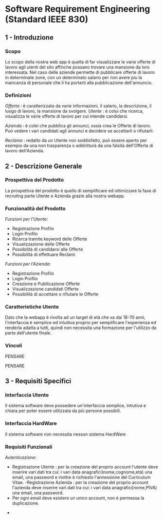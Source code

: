 # Software Requirement Engineering (Standard IEEE 830)
## 1 - Introduzione
### Scopo ###
Lo scopo della nostra web app è quella di far visualizzare le varie offerte di lavoro agli utenti del sito affinche possano trovare una mansione da loro interessata. Nel caso delle aziende permette di pubblicare offerte di lavoro in determinate zone, con un determinato salario per non avere piu la mancanza di personale che li ha portarti alla pubblicazione dell'annuncio.
### Definizioni ###
*Offerta* : è caratterizzata da varie informazioni, il salario, la descrizione, il luogo di lavoro, la mansione da svolgere.
*Utente* : è colui che ricerca, visualizza le varie offerte di lavoro per cui intende candidarsi.

*Azienda* : é colei che pubblica gli annunci, ossia crea le Offerte di lavoro. Può vedere i vari candidati agli annunci e decidere se accettarli o rifiutarli.

*Reclamo* : redatto da un Utente non soddisfatto, può essere aperto per esempio da una non trasparenza o addiritturà da una falsità dell'Offerta di lavoro dell'Azienda.
## 2 - Descrizione Generale
### Prospettiva del Prodotto ###
La prospettiva del prodotto è quello di semplificare ed ottimizzare la fase di recruting parte Utente e Azienda grazie alla nostra webapp.
### Funzionalità del Prodotto ###
*Funzioni per l'Utente*:
- Registrazione Profilo
- Login Profilo
- Ricerca tramite keyword delle Offerte
- Visualizzazione delle Offerte 
- Possibilità di candidarsi alle Offerte
- Possibilità di effettuare Reclami

*Funzioni per l'Azienda*:
- Registrazione Profilo
- Login Profilo
- Creazione e Publlicazione Offerte
- Visualizzazione candidati Offerte
- Possibilità di accettare o rifiutare le Offerte
### Caratteristiche Utente ###
Dato che la webapp è rivolta ad un target di età che va dai 18-70 anni, l'interfaccia è semplice ed intuitiva proprio per semplificare l'esperienza ed renderla adatta a tutti, quindi non necessita una formazione per l'utilizzo da parte dell'utente finale.
### Vincoli ###
PENSARE

PENSARE 
## 3 - Requisiti Specifici
### Interfaccia Utente ###
Il sistema software deve possedere un'interfaccia semplice, intiutiva e chiara per poter essere utilizzata da più persone possibili.
### Interfaccia HardWare ###
Il sistema software non necessita nessun sistema HardWare
### Requisiti Funzionali ###
*Autenticazione*:
- Registrazione Utente : per la creazione del proprio account l'utente deve inserire vari dati tra cui: i vari data anagrafici(nome,cognome,età) una email, una password e inoltre è richiesto l'annessione del Curriculum Vitae.
-Registrazione Azienda : per la creazione del proprio account l'azienda deve inserire vari dati tra cui: i vari data anagrafici(nome,PIVA) una email, una password.
- Per ogni email deve esistere un unico account, non è permessa la duplicazione.
*




